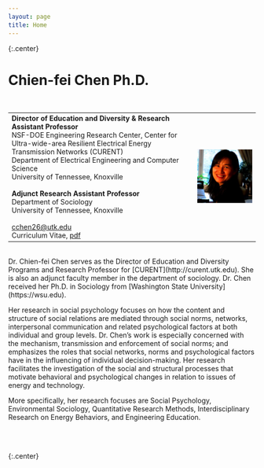 ```yaml
---
layout: page
title: Home
---
```

{:.center}
# **Chien-fei Chen Ph.D.** #
<br />

<table width="100%">
<tr>
<td align="left" width="75%">
    <b>Director of Education and Diversity & Research Assistant Professor</b> 
    <br>NSF-DOE Engineering Research Center, Center for Ultra-wide-area Resilient Electrical Energy Transmission Networks (CURENT)
    <br>Department of Electrical Engineering and Computer Science
    <br>University of Tennessee, Knoxville<br><br />
    <b>Adjunct Research Assistant Professor</b>
    <br>Department of Sociology
    <br>University of Tennessee, Knoxville
    <br>
    <br>
    <i class="fa fa-envelope fa-fw"></i><a href= "mailto:cchen26@utk.edu" > cchen26@utk.edu</a><br>
    <i class="fa fa-file-text fa-fw"></i> Curriculum Vitae, <a href= "/assets/lib/Chien-fei_Chen_CV.pdf" > pdf </a><br>
</td>
<td align="right" width="25%">
    <img src="assets/img/Chien-fei-Chen.png" alt="Chien-fei's portrait">
</td>
</tr>
</table>

<br />
Dr. Chien-fei Chen serves as the Director of Education and Diversity Programs and Research Professor for [CURENT](http://curent.utk.edu). She is also an adjunct faculty member 
in the department of sociology. Dr. Chen received her Ph.D. in Sociology from [Washington State University](https://wsu.edu).

Her research in social psychology focuses on how the content and structure of social relations are mediated through social norms, networks, interpersonal
communication and related psychological factors at both individual and group levels. Dr. Chen’s work is especially concerned with the mechanism, transmission
and enforcement of social norms; and emphasizes the roles that social networks, norms and psychological factors have in the influencing of individual 
decision-making. Her research facilitates the investigation of the social and structural processes that motivate behavioral and psychological changes
in relation to issues of energy and technology.

More specifically, her research focuses are Social Psychology, Environmental Sociology, Quantitative Research Methods, Interdisciplinary Research on Energy
 Behaviors, and Engineering Education.

<br />
<br />

{:.center}